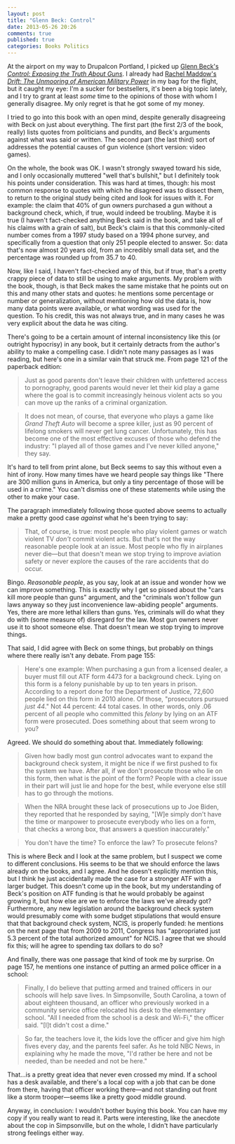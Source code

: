 ```yaml
---
layout: post
title: "Glenn Beck: Control"
date: 2013-05-26 20:26
comments: true
published: true
categories: Books Politics
---
```

At the airport on my way to Drupalcon Portland, I picked up [Glenn Beck's *Control: Exposing the Truth About Guns*](http://www.amazon.com/Control-Exposing-Truth-About-Guns/dp/1476739870). I already had [Rachel Maddow's *Drift: The Unmooring of American Military Power*](http://www.amazon.com/Drift-Unmooring-American-Military-Power/dp/0307460991) in my bag for the flight, but it caught my eye: I'm a sucker for bestsellers, it's been a big topic lately, and I try to grant at least *some* time to the opinions of those with whom I generally disagree. My only regret is that he got some of my money.

I tried to go into this book with an open mind, despite generally disagreeing with Beck on just about everything. The first part (the first 2/3 of the book, really) lists quotes from politicians and pundits, and Beck's arguments against what was said or written. The second part (the last third) sort of addresses the potential causes of gun violence (short version: video games).

On the whole, the book was OK. I wasn't strongly swayed toward his side, and I only occasionally muttered "well that's bullshit," but I definitely took his points under consideration. This was hard at times, though: his most common response to quotes with which he disagreed was to dissect them, to return to the original study being cited and look for issues with it. For example: the claim that 40% of gun owners purchased a gun without a background check, which, if true, would indeed be troubling. Maybe it is true (I haven't fact-checked anything Beck said in the book, and take all of his claims with a grain of salt), but Beck's claim is that this commonly-cited number comes from a 1997 study based on a 1994 phone survey, and specifically from a question that only 251 people elected to answer. So: data that's now almost 20 years old, from an incredibly small data set, and the percentage was rounded up from 35.7 to 40.

Now, like I said, I haven't fact-checked any of this, but if true, that's a pretty crappy piece of data to still be using to make arguments. My problem with the book, though, is that Beck makes the same mistake that he points out on this and many other stats and quotes: he mentions some percentage or number or generalization, without mentioning how old the data is, how many data points were available, or what wording was used for the question. To his credit, this was not always true, and in many cases he was very explicit about the data he was citing.

There's going to be a certain amount of internal inconsistency like this (or outright hypocrisy) in any book, but it certainly detracts from the author's ability to make a compelling case. I didn't note many passages as I was reading, but here's one in a similar vain that struck me. From page 121 of the paperback edition:

> Just as good parents don't leave their children with unfettered access to pornography, good parents would never let their kid play a game where the goal is to commit increasingly heinous violent acts so you can move up the ranks of a criminal organization.

> It does not mean, of course, that everyone who plays a game like *Grand Theft Auto* will become a spree killer, just as 90 percent of lifelong smokers will never get lung cancer. Unfortunately, this has become one of the most effective excuses of those who defend the industry: "I played all of those games and I've never killed anyone," they say.

It's hard to tell from print alone, but Beck seems to say this without even a hint of irony. How many times have we heard people say things like "There are 300 million guns in America, but only a tiny percentage of those will be used in a crime." You can't dismiss one of these statements while using the other to make your case.

The paragraph immediately following those quoted above seems to actually make a pretty good case *against* what he's been trying to say:

> That, of course, is true: most people who play violent games or watch violent TV *don't* commit violent acts. But that's not the way reasonable people look at an issue. Most people who fly in airplanes never die—but that doesn't mean we stop trying to improve aviation safety or never explore the causes of the rare accidents that do occur.

Bingo. *Reasonable people*, as you say, look at an issue and wonder how we can improve something. This is exactly why I get so pissed about the "cars kill more people than guns" argument, and the "criminals won't follow gun laws anyway so they just inconvenience law-abiding people" arguments. Yes, there are more lethal killers than guns. Yes, criminals will do what they do with (some measure of) disregard for the law. Most gun owners never use it to shoot someone else. That doesn't mean we stop trying to improve things.

That said, I did agree with Beck on some things, but probably on things where there really isn't any debate. From page 155:

> Here's one example: When purchasing a gun from a licensed dealer, a buyer must fill out ATF form 4473 for a background check. Lying on this form is a felony punishable by up to ten years in prison. According to a report done for the Department of Justice, 72,600 people lied on this form in 2010 alone. Of those, "prosecutors pursued *just 44*." Not 44 percent: 44 total cases. In other words, only .06 percent of all people who committed this *felony* by lying on an ATF form were prosecuted. Does something about that seem wrong to you?

Agreed. We should do something about that. Immediately following:

> Given how badly most gun control advocates want to expand the background check system, it might be nice if we first pushed to fix the system we have. After all, if we don't prosecute those who lie on this form, then what is the point of the form? People with a clear issue in their part will just lie and hope for the best, while everyone else still has to go through the motions.

> When the NRA brought these lack of prosecutions up to Joe Biden, they reported that he responded by saying, "[W]e simply don't have the time or manpower to prosecute everybody who lies on a form, that checks a wrong box, that answers a question inaccurately."

> You don't have the time? To enforce the law? To prosecute felons?

This is where Beck and I look at the same problem, but I suspect we come to different conclusions. His seems to be that we should enforce the laws already on the books, and I agree. And he doesn't explicitly mention this, but I think he just accidentally made the case for a stronger ATF with a larger budget. This doesn't come up in the book, but my understanding of Beck's position on ATF funding is that he would probably be against growing it, but how else are we to enforce the laws we've already got? Furthermore, any new legislation around the background check system would presumably come with some budget stipulations that would ensure that that background check system, NCIS, is properly funded: he mentions on the next page that from 2009 to 2011, Congress has "appropriated just 5.3 percent of the total authorized amount" for NCIS. I agree that we should fix this; will he agree to spending tax dollars to do so?

And finally, there was one passage that kind of took me by surprise. On page 157, he mentions one instance of putting an armed police officer in a school:

> Finally, I do believe that putting armed and trained officers in our schools will help save lives. In Simpsonville, South Carolina, a town of about eighteen thousand, an officer who previously worked in a community service office relocated his desk to the elementary school. "All I needed from the school is a desk and Wi-Fi," the officer said. "[I]t didn't cost a dime."

> So far, the teachers love it, the kids love the officer and give him high fives every day, and the parents feel safer. As he told NBC News, in explaining why he made the move, "I'd rather be here and not be needed, than be needed and not be here."

That…is a pretty great idea that never even crossed my mind. If a school has a desk available, and there's a local cop with a job that can be done from there, having that officer working there—and not standing out front like a storm trooper—seems like a pretty good middle ground.

Anyway, in conclusion: I wouldn't bother buying this book. You can have my copy if you really want to read it. Parts were interesting, like the anecdote about the cop in Simpsonville, but on the whole, I didn't have particularly strong feelings either way.